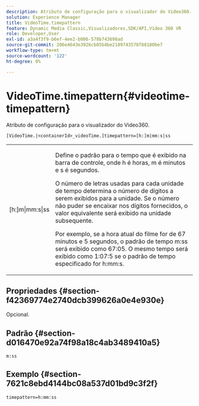 ```yaml
---
description: Atributo de configuração para o visualizador do Video360.
solution: Experience Manager
title: VideoTime.timepattern
feature: Dynamic Media Classic,Visualizadores,SDK/API,Vídeo 360 VR
role: Developer,User
exl-id: a3a4f3f9-b6ef-4ee2-b006-578b743698ad
source-git-commit: 206e4643e3926cb85b4be2189743578f88180be7
workflow-type: tm+mt
source-wordcount: '122'
ht-degree: 0%

---
```


# VideoTime.timepattern{#videotime-timepattern}

Atributo de configuração para o visualizador do Video360.

`[VideoTime.|<containerId>_videoTime.]timepattern=[h:]m|mm:s|ss`

<table id="table_C616483932C2482CA9794DDD7313FD7C"> 
 <tbody> 
  <tr> 
   <td colname="col1"> <p> <span class="codeph"> [h:]m|mm:s|ss</span> </p> </td> 
   <td colname="col2"> <p> Define o padrão para o tempo que é exibido na barra de controle, onde <span class="codeph"> h</span> é horas, <span class="codeph"> m</span> é minutos e <span class="codeph"> s</span> é segundos. </p> <p>O número de letras usadas para cada unidade de tempo determina o número de dígitos a serem exibidos para a unidade. Se o número não puder se encaixar nos dígitos fornecidos, o valor equivalente será exibido na unidade subsequente. </p> <p>Por exemplo, se a hora atual do filme for de 67 minutos e 5 segundos, o padrão de tempo <span class="codeph"> m:ss</span> será exibido como 67:05. O mesmo tempo será exibido como 1:07:5 se o padrão de tempo especificado for <span class="codeph"> h:mm:s</span>. </p> </td> 
  </tr> 
 </tbody> 
</table>

## Propriedades {#section-f42369774e2740dcb399626a0e4e930e}

Opcional.

## Padrão {#section-d016470e92a74f98a18c4ab3489410a5}

`m:ss`

## Exemplo {#section-7621c8ebd4144bc08a537d01bd9c3f2f}

```
timepattern=h:mm:ss
```
